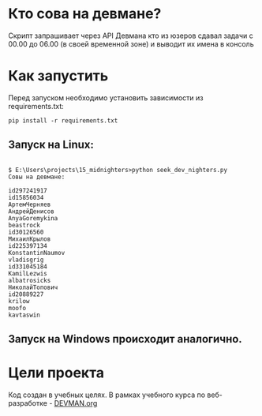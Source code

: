 # Кто сова на девмане?

Скрипт запрашивает через API Девмана кто из юзеров сдавал задачи с 00.00 до 06.00 (в своей временной зоне) и выводит их имена в консоль

# Как запустить
Перед запуском необходимо установить зависимости из requirements.txt:

```#!bash
pip install -r requirements.txt
```
## Запуск на Linux:

```#!bash

$ E:\Users\projects\15_midnighters>python seek_dev_nighters.py
Совы на девмане:

id297241917
id15856034
АртемЧерняев
АндрейДенисов
AnyaGoremykina
beastrock
id30126560
МихаилКрылов
id225397134
KonstantinNaumov
vladisgrig
id331045184
KamilLezwis
albatrosicks
НиколайТопович
id20889227
krilow
moofo
kavtaswin

```

## Запуск на Windows происходит аналогично.

# Цели проекта

Код создан в учебных целях. В рамках учебного курса по веб-разработке - [DEVMAN.org](https://devman.org)
